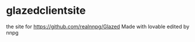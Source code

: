 # glazedclientsite

the site for https://github.com/realnnpg/Glazed
    Made with lovable edited by nnpg